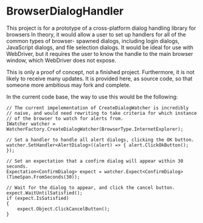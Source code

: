 BrowserDialogHandler
====================

This project is for a prototype of a cross-platform dialog handling library for browsers
In theory, it would allow a user to set up handlers for all of the common types of browser-
spawned dialogs, including login dialogs, JavaScript dialogs, and file selection dialogs.
It would be ideal for use with WebDriver, but it requires the user to know the handle to
the main browser window, which WebDriver does not expose.

This is only a proof of concept, not a finished project. Furthermore, it is not likely to
receive many updates. It is provided here, as source code, so that someone more ambitious
may fork and complete.

In the current code base, the way to use this would be the following:

    // The current impelementation of CreateDialogWatcher is incredibly
    // naive, and would need rewriting to take criteria for which instance
    // of the browser to watch for alerts from.
    IWatcher watcher = WatcherFactory.CreateDialogWatcher(BrowserType.InternetExplorer);
    
    // Set a handler to handle all alert dialogs, clicking the OK button.
    watcher.SetHandler<AlertDialog>((alert) => { alert.ClickOkButton(); });
    
    // Set an expectation that a confirm dialog will appear within 30 seconds.
    Expectation<ConfirmDialog> expect = watcher.Expect<ConfirmDialog>(TimeSpan.FromSeconds(30));

    // Wait for the dialog to appear, and click the cancel button.
    expect.WaitUntilSatisfied();
    if (expect.IsSatisfied)
    {
        expect.Object.ClickCancelButton();
    }
